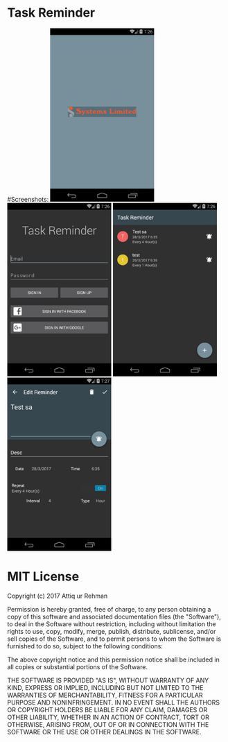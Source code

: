 # Task Reminder

#Screenshots:
<img src="/screenshots/SplashScreen.png" height="400px"/>
<img src="/screenshots/LoginScreen.png" height="400px"/>
<img src="/screenshots/HomeScreen.png" height="400px"/>
<img src="/screenshots/TaskScreen.png" height="400px"/>

# MIT License

Copyright (c) 2017 Attiq ur Rehman

Permission is hereby granted, free of charge, to any person obtaining a copy
of this software and associated documentation files (the "Software"), to deal
in the Software without restriction, including without limitation the rights
to use, copy, modify, merge, publish, distribute, sublicense, and/or sell
copies of the Software, and to permit persons to whom the Software is
furnished to do so, subject to the following conditions:

The above copyright notice and this permission notice shall be included in all
copies or substantial portions of the Software.

THE SOFTWARE IS PROVIDED "AS IS", WITHOUT WARRANTY OF ANY KIND, EXPRESS OR
IMPLIED, INCLUDING BUT NOT LIMITED TO THE WARRANTIES OF MERCHANTABILITY,
FITNESS FOR A PARTICULAR PURPOSE AND NONINFRINGEMENT. IN NO EVENT SHALL THE
AUTHORS OR COPYRIGHT HOLDERS BE LIABLE FOR ANY CLAIM, DAMAGES OR OTHER
LIABILITY, WHETHER IN AN ACTION OF CONTRACT, TORT OR OTHERWISE, ARISING FROM,
OUT OF OR IN CONNECTION WITH THE SOFTWARE OR THE USE OR OTHER DEALINGS IN THE
SOFTWARE.

